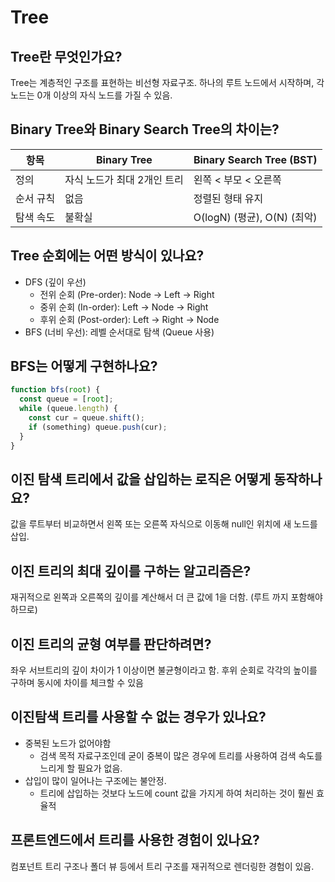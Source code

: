 # Tree

## Tree란 무엇인가요?

Tree는 계층적인 구조를 표현하는 비선형 자료구조.
하나의 루트 노드에서 시작하며, 각 노드는 0개 이상의 자식 노드를 가질 수 있음.

## Binary Tree와 Binary Search Tree의 차이는?

| 항목      | Binary Tree                 | Binary Search Tree (BST)    |
| --------- | --------------------------- | --------------------------- |
| 정의      | 자식 노드가 최대 2개인 트리 | 왼쪽 < 부모 < 오른쪽        |
| 순서 규칙 | 없음                        | 정렬된 형태 유지            |
| 탐색 속도 | 불확실                      | O(logN) (평균), O(N) (최악) |

## Tree 순회에는 어떤 방식이 있나요?

- DFS (깊이 우선)
  - 전위 순회 (Pre-order): Node → Left → Right
  - 중위 순회 (In-order): Left → Node → Right
  - 후위 순회 (Post-order): Left → Right → Node
- BFS (너비 우선): 레벨 순서대로 탐색 (Queue 사용)

## BFS는 어떻게 구현하나요?

```js
function bfs(root) {
  const queue = [root];
  while (queue.length) {
    const cur = queue.shift();
    if (something) queue.push(cur);
  }
}
```

## 이진 탐색 트리에서 값을 삽입하는 로직은 어떻게 동작하나요?

값을 루트부터 비교하면서 왼쪽 또는 오른쪽 자식으로 이동해
null인 위치에 새 노드를 삽입.

## 이진 트리의 최대 깊이를 구하는 알고리즘은?

재귀적으로 왼쪽과 오른쪽의 깊이를 계산해서 더 큰 값에 1을 더함. (루트 까지 포함해야 하므로)

## 이진 트리의 균형 여부를 판단하려면?

좌우 서브트리의 깊이 차이가 1 이상이면 불균형이라고 함.
후위 순회로 각각의 높이를 구하며 동시에 차이를 체크할 수 있음

## 이진탐색 트리를 사용할 수 없는 경우가 있나요?

- 중복된 노드가 없어야함
  - 검색 목적 자료구조인데 굳이 중복이 많은 경우에 트리를 사용하여 검색 속도를 느리게 할 필요가 없음.
- 삽입이 많이 일어나는 구조에는 불안정.
  - 트리에 삽입하는 것보다 노드에 count 값을 가지게 하여 처리하는 것이 훨씬 효율적

## 프론트엔드에서 트리를 사용한 경험이 있나요?

컴포넌트 트리 구조나 폴더 뷰 등에서 트리 구조를 재귀적으로 렌더링한 경험이 있음.
